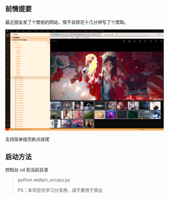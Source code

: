 ## 前情提要

最近朋友发了个壁纸的网站，情不自禁花十几分钟写了个爬取。

![](img/20210623210831.png)

支持简单按页断点续爬

## 启动方法

控制台 cd 到当前目录

>python wallpic_scrapy.py

>PS：本项目仅学习分享用，请不要用于商业